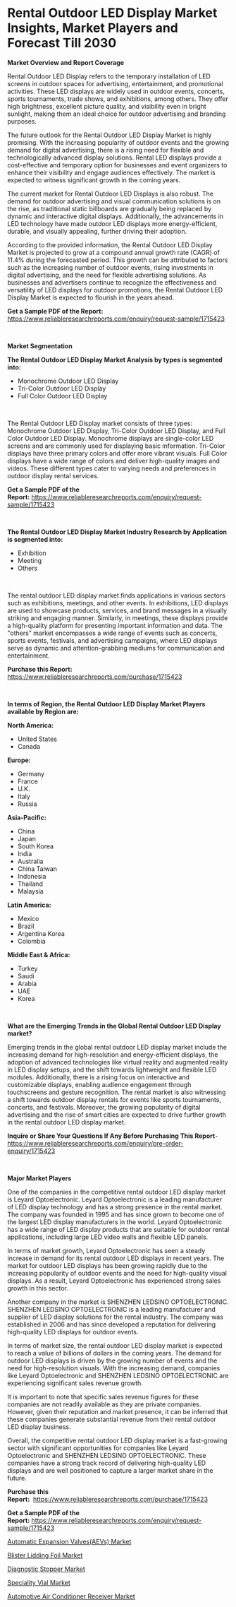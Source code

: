 <p><h1>Rental Outdoor LED Display Market Insights, Market Players and Forecast Till 2030</h1></p><p><strong>Market Overview and Report Coverage</strong></p>
<p><p>Rental Outdoor LED Display refers to the temporary installation of LED screens in outdoor spaces for advertising, entertainment, and promotional activities. These LED displays are widely used in outdoor events, concerts, sports tournaments, trade shows, and exhibitions, among others. They offer high brightness, excellent picture quality, and visibility even in bright sunlight, making them an ideal choice for outdoor advertising and branding purposes.</p><p>The future outlook for the Rental Outdoor LED Display Market is highly promising. With the increasing popularity of outdoor events and the growing demand for digital advertising, there is a rising need for flexible and technologically advanced display solutions. Rental LED displays provide a cost-effective and temporary option for businesses and event organizers to enhance their visibility and engage audiences effectively. The market is expected to witness significant growth in the coming years.</p><p>The current market for Rental Outdoor LED Displays is also robust. The demand for outdoor advertising and visual communication solutions is on the rise, as traditional static billboards are gradually being replaced by dynamic and interactive digital displays. Additionally, the advancements in LED technology have made outdoor LED displays more energy-efficient, durable, and visually appealing, further driving their adoption.</p><p>According to the provided information, the Rental Outdoor LED Display Market is projected to grow at a compound annual growth rate (CAGR) of 11.4% during the forecasted period. This growth can be attributed to factors such as the increasing number of outdoor events, rising investments in digital advertising, and the need for flexible advertising solutions. As businesses and advertisers continue to recognize the effectiveness and versatility of LED displays for outdoor promotions, the Rental Outdoor LED Display Market is expected to flourish in the years ahead.</p></p>
<p><strong>Get a Sample PDF of the Report:</strong> <a href="https://www.reliableresearchreports.com/enquiry/request-sample/1715423">https://www.reliableresearchreports.com/enquiry/request-sample/1715423</a></p>
<p>&nbsp;</p>
<p><strong>Market Segmentation</strong></p>
<p><strong>The Rental Outdoor LED Display Market Analysis by types is segmented into:</strong></p>
<p><ul><li>Monochrome Outdoor LED Display</li><li>Tri-Color Outdoor LED Display</li><li>Full Color Outdoor LED Display</li></ul></p>
<p>&nbsp;</p>
<p><p>The Rental Outdoor LED Display market consists of three types: Monochrome Outdoor LED Display, Tri-Color Outdoor LED Display, and Full Color Outdoor LED Display. Monochrome displays are single-color LED screens and are commonly used for displaying basic information. Tri-Color displays have three primary colors and offer more vibrant visuals. Full Color displays have a wide range of colors and deliver high-quality images and videos. These different types cater to varying needs and preferences in outdoor display rental services.</p></p>
<p><strong>Get a Sample PDF of the Report:</strong>&nbsp;<a href="https://www.reliableresearchreports.com/enquiry/request-sample/1715423">https://www.reliableresearchreports.com/enquiry/request-sample/1715423</a></p>
<p>&nbsp;</p>
<p><strong>The Rental Outdoor LED Display Market Industry Research by Application is segmented into:</strong></p>
<p><ul><li>Exhibition</li><li>Meeting</li><li>Others</li></ul></p>
<p>&nbsp;</p>
<p><p>The rental outdoor LED display market finds applications in various sectors such as exhibitions, meetings, and other events. In exhibitions, LED displays are used to showcase products, services, and brand messages in a visually striking and engaging manner. Similarly, in meetings, these displays provide a high-quality platform for presenting important information and data. The "others" market encompasses a wide range of events such as concerts, sports events, festivals, and advertising campaigns, where LED displays serve as dynamic and attention-grabbing mediums for communication and entertainment.</p></p>
<p><strong>Purchase this Report:</strong>&nbsp; <a href="https://www.reliableresearchreports.com/purchase/1715423">https://www.reliableresearchreports.com/purchase/1715423</a></p>
<p>&nbsp;</p>
<p><strong>In terms of Region, the Rental Outdoor LED Display Market Players available by Region are:</strong></p>
<p>
    <p> <strong> North America: </strong>
        <ul>
            <li>United States</li>
            <li>Canada</li>
        </ul>
        </p> 
    <p> <strong> Europe: </strong>
        <ul>
            <li>Germany</li>
            <li>France</li>
            <li>U.K.</li>
            <li>Italy</li>
            <li>Russia</li>
        </ul>
        </p> 
    <p> <strong> Asia-Pacific: </strong>
        <ul>
            <li>China</li>
            <li>Japan</li>
            <li>South Korea</li>
            <li>India</li>
            <li>Australia</li>
            <li>China Taiwan</li>
            <li>Indonesia</li>
            <li>Thailand</li>
            <li>Malaysia</li>
        </ul>
        </p> 
    <p> <strong> Latin America: </strong>
        <ul>
            <li>Mexico</li>
            <li>Brazil</li>
            <li>Argentina Korea</li>
            <li>Colombia</li>
        </ul>
        </p> 
    <p> <strong> Middle East & Africa: </strong>
        <ul>
            <li>Turkey</li>
            <li>Saudi</li>
            <li>Arabia</li>
            <li>UAE</li>
            <li>Korea</li>
        </ul>
    </p>
    </p>
<p>&nbsp;</p>
<p><strong>What are the Emerging Trends in the Global Rental Outdoor LED Display market?</strong></p>
<p><p>Emerging trends in the global rental outdoor LED display market include the increasing demand for high-resolution and energy-efficient displays, the adoption of advanced technologies like virtual reality and augmented reality in LED display setups, and the shift towards lightweight and flexible LED modules. Additionally, there is a rising focus on interactive and customizable displays, enabling audience engagement through touchscreens and gesture recognition. The rental market is also witnessing a shift towards outdoor display rentals for events like sports tournaments, concerts, and festivals. Moreover, the growing popularity of digital advertising and the rise of smart cities are expected to drive further growth in the rental outdoor LED display market.</p></p>
<p><strong>Inquire or Share Your Questions If Any Before Purchasing This Report</strong>- <a href="https://www.reliableresearchreports.com/enquiry/pre-order-enquiry/1715423">https://www.reliableresearchreports.com/enquiry/pre-order-enquiry/1715423</a></p>
<p>&nbsp;</p>
<p><strong>Major Market Players</strong></p>
<p><p>One of the companies in the competitive rental outdoor LED display market is Leyard Optoelectronic. Leyard Optoelectronic is a leading manufacturer of LED display technology and has a strong presence in the rental market. The company was founded in 1995 and has since grown to become one of the largest LED display manufacturers in the world. Leyard Optoelectronic has a wide range of LED display products that are suitable for outdoor rental applications, including large LED video walls and flexible LED panels.</p><p>In terms of market growth, Leyard Optoelectronic has seen a steady increase in demand for its rental outdoor LED displays in recent years. The market for outdoor LED displays has been growing rapidly due to the increasing popularity of outdoor events and the need for high-quality visual displays. As a result, Leyard Optoelectronic has experienced strong sales growth in this sector.</p><p>Another company in the market is SHENZHEN LEDSINO OPTOELECTRONIC. SHENZHEN LEDSINO OPTOELECTRONIC is a leading manufacturer and supplier of LED display solutions for the rental industry. The company was established in 2006 and has since developed a reputation for delivering high-quality LED displays for outdoor events.</p><p>In terms of market size, the rental outdoor LED display market is expected to reach a value of billions of dollars in the coming years. The demand for outdoor LED displays is driven by the growing number of events and the need for high-resolution visuals. With the increasing demand, companies like Leyard Optoelectronic and SHENZHEN LEDSINO OPTOELECTRONIC are experiencing significant sales revenue growth.</p><p>It is important to note that specific sales revenue figures for these companies are not readily available as they are private companies. However, given their reputation and market presence, it can be inferred that these companies generate substantial revenue from their rental outdoor LED display business.</p><p>Overall, the competitive rental outdoor LED display market is a fast-growing sector with significant opportunities for companies like Leyard Optoelectronic and SHENZHEN LEDSINO OPTOELECTRONIC. These companies have a strong track record of delivering high-quality LED displays and are well positioned to capture a larger market share in the future.</p></p>
<p><strong>Purchase this Report:</strong>&nbsp;&nbsp;<a href="https://www.reliableresearchreports.com/purchase/1715423">https://www.reliableresearchreports.com/purchase/1715423</a></p>
<p></p>
<p><strong>Get a Sample PDF of the Report:</strong>&nbsp;<a href="https://www.reliableresearchreports.com/enquiry/request-sample/1715423">https://www.reliableresearchreports.com/enquiry/request-sample/1715423</a></p>
<p><p><a href="https://github.com/ambrozg/Market-Research-Report-List-1/blob/main/automatic-expansion-valvesaevs-market.md">Automatic Expansion Valves(AEVs) Market</a></p><p><a href="https://www.linkedin.com/pulse/blister-lidding-foil-market-share-amp-new-trends-analysis-ft6wf/">Blister Lidding Foil Market</a></p><p><a href="https://medium.com/@devyncasper/diagnostic-stopper-market-size-reveals-the-best-marketing-channels-in-global-industry-c72346f146b9">Diagnostic Stopper Market</a></p><p><a href="https://medium.com/@isaiasmarks/speciality-vial-market-comprehensive-assessment-by-type-application-and-geography-d7ccc2ba34de">Speciality Vial Market</a></p><p><a href="https://github.com/gshchiplitsov/Market-Research-Report-List-1/blob/main/automotive-air-conditioner-receiver-market.md">Automotive Air Conditioner Receiver Market</a></p></p>